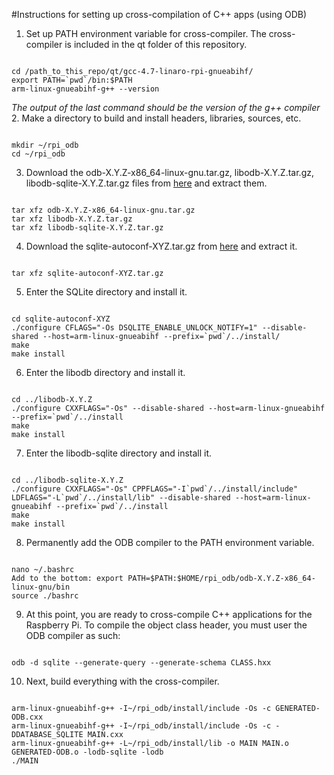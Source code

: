 #Instructions for setting up cross-compilation of C++ apps (using ODB)
1. Set up PATH environment variable for cross-compiler. The cross-compiler is included in the qt folder of this repository.
  ```shell

  cd /path_to_this_repo/qt/gcc-4.7-linaro-rpi-gnueabihf/
  export PATH=`pwd`/bin:$PATH
  arm-linux-gnueabihf-g++ --version
  ```
  *The output of the last command should be the version of the g++ compiler*
2. Make a directory to build and install headers, libraries, sources, etc.
  ```shell

  mkdir ~/rpi_odb
  cd ~/rpi_odb
  ```
3.  Download the odb-X.Y.Z-x86_64-linux-gnu.tar.gz, libodb-X.Y.Z.tar.gz, libodb-sqlite-X.Y.Z.tar.gz files from [here](http://www.codesynthesis.com/products/odb/download.xhtml) and extract them.
  ```shell

  tar xfz odb-X.Y.Z-x86_64-linux-gnu.tar.gz
  tar xfz libodb-X.Y.Z.tar.gz
  tar xfz libodb-sqlite-X.Y.Z.tar.gz
  ```
4. Download the sqlite-autoconf-XYZ.tar.gz from [here](https://www.sqlite.org/download.html) and extract it.
  ```shell

  tar xfz sqlite-autoconf-XYZ.tar.gz
  ```
5. Enter the SQLite directory and install it.
  ```shell

  cd sqlite-autoconf-XYZ
  ./configure CFLAGS="-Os DSQLITE_ENABLE_UNLOCK_NOTIFY=1" --disable-shared --host=arm-linux-gnueabihf --prefix=`pwd`/../install/
  make
  make install
  ```
6. Enter the libodb directory and install it.
  ```shell

  cd ../libodb-X.Y.Z
  ./configure CXXFLAGS="-Os" --disable-shared --host=arm-linux-gnueabihf --prefix=`pwd`/../install
  make
  make install
  ```
7. Enter the libodb-sqlite directory and install it.
  ```shell

  cd ../libodb-sqlite-X.Y.Z
  ./configure CXXFLAGS="-Os" CPPFLAGS="-I`pwd`/../install/include" LDFLAGS="-L`pwd`/../install/lib" --disable-shared --host=arm-linux-gnueabihf --prefix=`pwd`/../install
  make
  make install
  ```
8. Permanently add the ODB compiler to the PATH environment variable.
  ```shell

  nano ~/.bashrc
  Add to the bottom: export PATH=$PATH:$HOME/rpi_odb/odb-X.Y.Z-x86_64-linux-gnu/bin
  source ./bashrc
  ```
9. At this point, you are ready to cross-compile C++ applications for the Raspberry Pi. To compile the object class header, you must user the ODB compiler as such:
  ```shell

  odb -d sqlite --generate-query --generate-schema CLASS.hxx
  ```
10. Next, build everything with the cross-compiler.
  ```shell

  arm-linux-gnueabihf-g++ -I~/rpi_odb/install/include -Os -c GENERATED-ODB.cxx
  arm-linux-gnueabihf-g++ -I~/rpi_odb/install/include -Os -c -DDATABASE_SQLITE MAIN.cxx
  arm-linux-gnueabihf-g++ -L~/rpi_odb/install/lib -o MAIN MAIN.o GENERATED-ODB.o -lodb-sqlite -lodb
  ./MAIN
  ```
